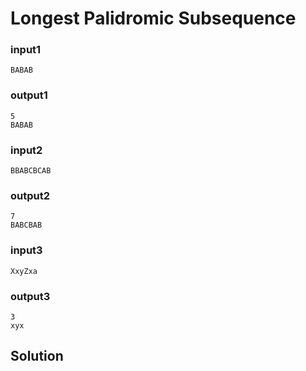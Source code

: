 #  Longest Palidromic Subsequence

### input1

```
BABAB
```

### output1

```
5
BABAB
```

### input2

```
BBABCBCAB
```

### output2

```
7
BABCBAB
```

### input3

```
XxyZxa
```

### output3

```
3
xyx
```


## Solution
